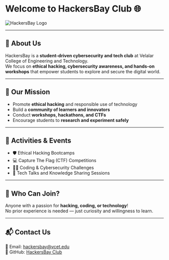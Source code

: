 # Welcome to HackersBay Club 🌐

![HackersBay Logo](https://via.placeholder.com/600x200?text=HackersBay+Club)

---

## 🚀 About Us
HackersBay is a **student-driven cybersecurity and tech club** at Velalar College of Engineering and Technology.  
We focus on **ethical hacking, cybersecurity awareness, and hands-on workshops** that empower students to explore and secure the digital world.

---

## 🎯 Our Mission
- Promote **ethical hacking** and responsible use of technology  
- Build a **community of learners and innovators**  
- Conduct **workshops, hackathons, and CTFs**  
- Encourage students to **research and experiment safely**  

---

## 📅 Activities & Events
- 🛡️ Ethical Hacking Bootcamps  
- 💻 Capture The Flag (CTF) Competitions  
- 🧑‍💻 Coding & Cybersecurity Challenges  
- 📖 Tech Talks and Knowledge Sharing Sessions  

---

## 👥 Who Can Join?
Anyone with a passion for **hacking, coding, or technology**!  
No prior experience is needed — just curiosity and willingness to learn.  

---

## 📬 Contact Us
📧 Email: hackersbay@vcet.edu  
🔗 GitHub: [HackersBay Club](https://github.com/)  
